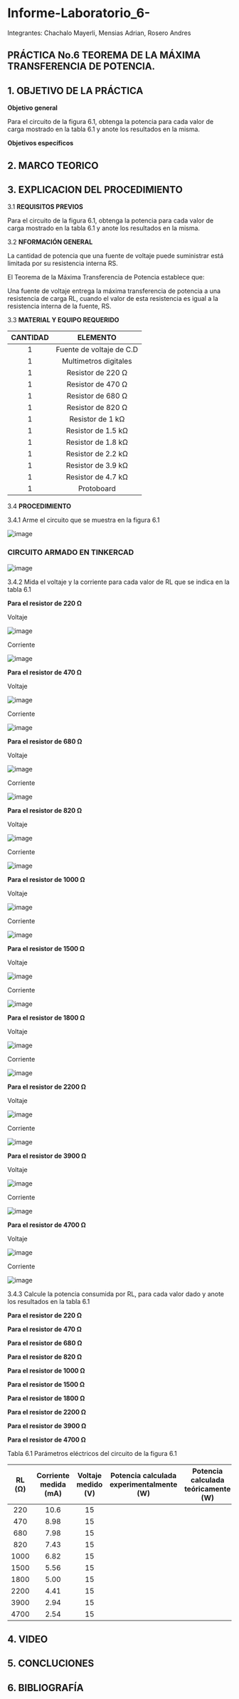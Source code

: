# Informe-Laboratorio_6-

Integrantes: Chachalo Mayerli, Mensias Adrian, Rosero Andres

## **PRÁCTICA No.6 TEOREMA DE LA MÁXIMA TRANSFERENCIA DE POTENCIA.**

## 1.  OBJETIVO DE LA PRÁCTICA

**Objetivo general**

Para el circuito de la figura 6.1, obtenga la potencia para cada valor de
carga mostrado en la tabla 6.1 y anote los resultados en la misma.

**Objetivos específicos**

## 2.  MARCO TEORICO

## 3.  EXPLICACION DEL PROCEDIMIENTO 

3.1 **REQUISITOS PREVIOS**

Para el circuito de la figura 6.1, obtenga la potencia para cada valor de carga mostrado en la tabla 6.1 y anote los resultados en la misma.

3.2 **NFORMACIÓN GENERAL**

La cantidad de potencia que una fuente de voltaje puede suministrar está limitada por su resistencia interna RS.

El Teorema de la Máxima Transferencia de Potencia establece que:

Una fuente de voltaje entrega la máxima transferencia de potencia a una resistencia
de carga RL, cuando el valor de esta resistencia es igual a la resistencia interna de la
fuente, RS.

3.3 **MATERIAL Y EQUIPO REQUERIDO**

|**CANTIDAD**| **ELEMENTO**|
|:---: | :---: |
| 1 | Fuente de voltaje de C.D |
| 1 | Multimetros digitales |
| 1 | Resistor de 220 Ω |
| 1 | Resistor de 470 Ω |
| 1 | Resistor de 680 Ω |
| 1 | Resistor de 820 Ω |
| 1 | Resistor de 1 kΩ |
| 1 | Resistor de 1.5 kΩ |
| 1 | Resistor de 1.8 kΩ |
| 1 | Resistor de 2.2 kΩ |
| 1 | Resistor de 3.9 kΩ |
| 1 | Resistor de 4.7 kΩ |
| 1 | Protoboard |

3.4 **PROCEDIMIENTO**

3.4.1 Arme el circuito que se muestra en la figura 6.1

![image](https://user-images.githubusercontent.com/85126275/127404219-d3e30196-797c-409b-af0b-95f7bcc90c46.png)

### CIRCUITO ARMADO EN TINKERCAD

![image](https://user-images.githubusercontent.com/85126275/127409997-1a104959-6d3a-484a-9999-4b82c7491c53.png)

3.4.2 Mida el voltaje y la corriente para cada valor de RL que se indica en la tabla 6.1

**Para el resistor de 220 Ω**

Voltaje 

![image](https://user-images.githubusercontent.com/85126275/127424779-e0f20a42-d585-4985-993f-32ff0866764a.png)

Corriente 

![image](https://user-images.githubusercontent.com/85126275/127420010-a17be8d0-1102-435b-8831-d9d34c4ee671.png)

**Para el resistor de 470 Ω** 

Voltaje 

![image](https://user-images.githubusercontent.com/85126275/127425034-24fdbf14-c914-4380-80d6-4ad09dc0b59c.png)

Corriente 

![image](https://user-images.githubusercontent.com/85126275/127420195-f944fb39-5524-4ec4-920f-cf0119da4c4b.png)

**Para el resistor de 680 Ω**

Voltaje 

![image](https://user-images.githubusercontent.com/85126275/127425090-ad991fe0-005a-4e2f-a5c3-cd7ccc5d039a.png)

Corriente 

![image](https://user-images.githubusercontent.com/85126275/127420314-34366051-a246-4ca1-a8df-6b83d10acb54.png)

**Para el resistor de 820 Ω**

Voltaje 

![image](https://user-images.githubusercontent.com/85126275/127425131-982ed369-02ba-4267-9900-a25ec824b6ea.png)

Corriente 

![image](https://user-images.githubusercontent.com/85126275/127420395-a9c9622d-f7a3-4666-aada-8fe1c80610d2.png)

**Para el resistor de 1000 Ω**

Voltaje 

![image](https://user-images.githubusercontent.com/85126275/127425169-bdc64d8f-8131-4f51-bd2f-a671a8166a84.png)

Corriente 

![image](https://user-images.githubusercontent.com/85126275/127420460-560c8f07-5ad7-4808-b52b-6c1f2af0da2d.png)

**Para el resistor de 1500 Ω**

Voltaje 

![image](https://user-images.githubusercontent.com/85126275/127425261-a930a80a-77bf-47c8-9ae7-a5b72273297b.png)

Corriente 

![image](https://user-images.githubusercontent.com/85126275/127420536-7095442f-f18a-4bf1-93f0-7b71a542f76a.png)

**Para el resistor de 1800 Ω**

Voltaje 

![image](https://user-images.githubusercontent.com/85126275/127425837-d61116e2-ff8a-4be4-83fe-d473f04870e3.png)

Corriente 

![image](https://user-images.githubusercontent.com/85126275/127420602-ce200283-eb99-4240-912c-f02f7f0e8e61.png)

**Para el resistor de 2200 Ω**

Voltaje 

![image](https://user-images.githubusercontent.com/85126275/127425901-f6f48fc9-482e-4d6e-b127-50a8cb5cd41e.png)

Corriente 

![image](https://user-images.githubusercontent.com/85126275/127420675-5485401a-657b-4fc4-acaf-141f9a12becc.png)

**Para el resistor de 3900 Ω**

Voltaje 

![image](https://user-images.githubusercontent.com/85126275/127425951-462e86f2-01c0-418f-b701-340cba000483.png)

Corriente 

![image](https://user-images.githubusercontent.com/85126275/127420738-2a7a58e3-5893-4c2a-81c2-fd73d1e4afe6.png)

**Para el resistor de 4700 Ω**

Voltaje 

![image](https://user-images.githubusercontent.com/85126275/127426002-854c8a17-3f77-4cc6-a03e-155e2a204338.png)

Corriente 

![image](https://user-images.githubusercontent.com/85126275/127420827-42a611f6-4a2d-4a19-9256-257338a2df03.png)

3.4.3 Calcule la potencia consumida por RL, para cada valor dado y anote los resultados en la tabla 6.1

**Para el resistor de 220 Ω**


**Para el resistor de 470 Ω** 


**Para el resistor de 680 Ω**


**Para el resistor de 820 Ω**


**Para el resistor de 1000 Ω**


**Para el resistor de 1500 Ω**


**Para el resistor de 1800 Ω**


**Para el resistor de 2200 Ω**


**Para el resistor de 3900 Ω**


**Para el resistor de 4700 Ω**


Tabla 6.1 Parámetros eléctricos del circuito de la figura 6.1

| RL (Ω) | Corriente medida (mA) | Voltaje medido (V) | Potencia calculada experimentalmente (W) | Potencia calculada teóricamente (W) |
|  :---: |        :---:          |      :---:         |                  :---:                   |              :---:                  |
|   220  |        10.6           |        15          |                                          |                                     |
|   470  |        8.98           |        15          |                                          |                                     |
|   680  |        7.98           |        15          |                                          |                                     |
|   820  |        7.43           |        15          |                                          |                                     |
|  1000  |        6.82           |        15          |                                          |                                     |
|  1500  |        5.56           |        15          |                                          |                                     |
|  1800  |        5.00           |        15          |                                          |                                     |
|  2200  |        4.41           |        15          |                                          |                                     |
|  3900  |        2.94           |        15          |                                          |                                     |
|  4700  |        2.54           |        15          |                                          |                                     |


## 4.  VIDEO

## 5.  CONCLUCIONES

## 6.  BIBLIOGRAFÍA

